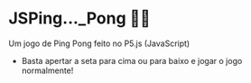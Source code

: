 # JSPing..._Pong 🏓🏓


Um jogo de Ping Pong feito no P5.js (JavaScript)
* Basta apertar a seta para cima ou para baixo e jogar o jogo normalmente!
